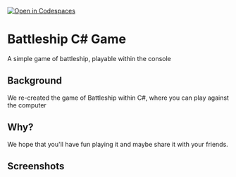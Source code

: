 [![Open in Codespaces](https://classroom.github.com/assets/launch-codespace-f4981d0f882b2a3f0472912d15f9806d57e124e0fc890972558857b51b24a6f9.svg)](https://classroom.github.com/open-in-codespaces?assignment_repo_id=9757678)

# Battleship C# Game

A simple game of battleship, playable within the console

## Background

We re-created the game of Battleship within C#, where you can play against the computer

## Why?

We hope that you'll have fun playing it and maybe share it with your friends.

## Screenshots

[//]: # (Need to add screenshots and explaination. Maybe add more detail to text)